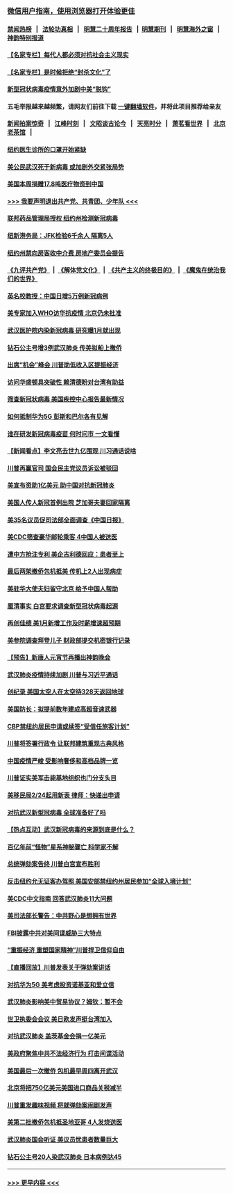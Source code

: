 ### [微信用户指南，使用浏览器打开体验更佳](https://github.com/gfw-breaker/banned-news1/blob/master/indexes/wechat-guide.md?t=0)
#### [禁闻热榜](热点新闻.md?t=0)  &nbsp;&nbsp;|&nbsp;&nbsp; [法轮功真相](https://github.com/gfw-breaker/truth/blob/master/README.md?t=0) &nbsp;&nbsp;|&nbsp;&nbsp; [明慧二十周年报告](https://github.com/gfw-breaker/mh-reports/blob/master/README.md?t=0) &nbsp;&nbsp;|&nbsp;&nbsp;[明慧期刊](https://github.com/gfw-breaker/mh-qikan) &nbsp;&nbsp;|&nbsp;&nbsp; [明慧海外之窗](https://github.com/gfw-breaker/mh-news/blob/master/README.md?t=0) &nbsp;&nbsp;|&nbsp;&nbsp; [神韵特别报道](https://github.com/gfw-breaker/mh-news/blob/master/shenyun.md?t=0)
#### [【名家专栏】每代人都必须对抗社会主义现实](../pages/nsc412/n11831412.md?t=02091022) 
#### [【名家专栏】是时候拒绝“封杀文化”了](../pages/nsc412/n11814093.md?t=02091022) 
#### [新型冠状病毒疫情意外加剧中美“脱钩”](../pages/nsc412/n11854475.md?t=02091022) 
#### 五毛举报越来越频繁，请网友们前往下载 [一键翻墙软件](https://github.com/gfw-breaker/ssr-accounts)，并将此项目推荐给亲友
#### [新闻拍案惊奇](https://github.com/gfw-breaker/banned-news1/blob/master/pages/link4.md) &nbsp;&nbsp;|&nbsp;&nbsp; [江峰时刻](https://github.com/gfw-breaker/banned-news1/blob/master/pages/link4.md) &nbsp;&nbsp;|&nbsp;&nbsp; [文昭谈古论今](https://github.com/gfw-breaker/banned-news1/blob/master/pages/link4.md) &nbsp;&nbsp;|&nbsp;&nbsp; [天亮时分](https://github.com/gfw-breaker/banned-news1/blob/master/pages/link4.md) &nbsp;&nbsp;|&nbsp;&nbsp; [萧茗看世界](https://github.com/gfw-breaker/banned-news1/blob/master/pages/link4.md) &nbsp;&nbsp;|&nbsp;&nbsp; [北京老茶馆](https://github.com/gfw-breaker/banned-news1/blob/master/pages/link4.md) &nbsp;&nbsp;|&nbsp;&nbsp; 
#### [纽约医生诊所的口罩开始紧缺](../pages/nsc412/n11853364.md?t=02091022) 
#### [美公民武汉死于新病毒 或加剧外交紧张局势](../pages/nsc412/n11854331.md?t=02091022) 
#### [美国本周捐赠17.8吨医疗物资到中国](../pages/nsc412/n11854269.md?t=02091022) 
#### [>>> 我要声明退出共产党、共青团、少年队 <<<](https://github.com/begood0513/goodnews/blob/master/quit/letter.md) 
#### [联邦药品管理局授权  纽约州检测新冠病毒](../pages/nsc412/n11853371.md?t=02091022) 
#### [纽新港务局：JFK检验6千余人  隔离5人](../pages/nsc412/n11853366.md?t=02091022) 
#### [纽约州禁向房客收中介费  房地产委员会提告](../pages/nsc412/n11853360.md?t=02091022) 
#### [《九评共产党》](https://github.com/begood0513/9ping.md/blob/master/README.md) &nbsp;|&nbsp; [《解体党文化》](../../../../jtdwh.md/blob/master/README.md)  &nbsp;|&nbsp; [《共产主义的终极目的》](../../../../gczydzjmd.md/blob/master/README.md) &nbsp;|&nbsp; [《魔鬼在统治我们的世界》](../../../../mgztzwmdsj.md/blob/master/README.md) 
#### [英名校教授：中国日增5万例新冠病例](../pages/nsc412/n11854174.md?t=02091022) 
#### [美专家加入WHO访华抗疫情 北京仍未批准](../pages/nsc412/n11854043.md?t=02091022) 
#### [武汉医护院内染新冠病毒 研究曝1月就出现](../pages/nsc412/n11852928.md?t=02091022) 
#### [钻石公主号增3例武汉肺炎 传美拟船上撤侨](../pages/nsc412/n11853240.md?t=02091022) 
#### [出席“机会”峰会 川普助低收入区提振经济](../pages/nsc412/n11853232.md?t=02091022) 
#### [访问华盛顿具突破性 赖清德盼对台湾有助益](../pages/nsc412/n11853129.md?t=02091022) 
#### [筛查新冠状病毒 美国疾控中心报告最新情况](../pages/nsc412/n11853070.md?t=02091022) 
#### [如何抵制华为5G 彭斯和巴尔各有见解](../pages/nsc412/n11852535.md?t=02091022) 
#### [谁在研发新冠病毒疫苗 何时问市 一文看懂](../pages/nsc412/n11852840.md?t=02091022) 
#### [【新闻看点】李文亮去世九亿围观 川习通话说啥](../pages/nsc412/n11852360.md?t=02091022) 
#### [川普再赢官司 国会民主党议员诉讼被驳回](../pages/nsc412/n11852287.md?t=02091022) 
#### [美宣布资助1亿美元 助中国对抗新冠肺炎](../pages/nsc412/n11852531.md?t=02091022) 
#### [美国人传人新冠首例出院 芝加哥夫妻回家隔离](../pages/nsc412/n11852452.md?t=02091022) 
#### [美35名议员促司法部全面调查《中国日报》](../pages/nsc412/n11852435.md?t=02091022) 
#### [美CDC筛查豪华邮轮乘客 4中国人被送医](../pages/nsc412/n11852085.md?t=02091022) 
#### [遭中方抢注专利 美企吉利德回应：患者至上](../pages/nsc412/n11852037.md?t=02091022) 
#### [最后两架撤侨包机抵美 传机上2人出现病症](../pages/nsc412/n11852173.md?t=02091022) 
#### [美驻华大使夫妇留守北京 给予中国人帮助](../pages/nsc412/n11852165.md?t=02091022) 
#### [厘清事实 白宫要求调查新型冠状病毒起源](../pages/nsc412/n11852106.md?t=02091022) 
#### [再创佳绩 美1月新增工作及时薪增速超预期](../pages/nsc412/n11852174.md?t=02091022) 
#### [美参院调查拜登儿子 财政部提交机密银行记录](../pages/nsc412/n11851808.md?t=02091022) 
#### [【预告】新唐人元宵节再播出神韵晚会](../pages/nsc412/n11843192.md?t=02091022) 
#### [武汉肺炎疫情持续加剧 川普与习近平通话](../pages/nsc412/n11851613.md?t=02091022) 
#### [创纪录 美国太空人在太空待328天返回地球](../pages/nsc412/n11851266.md?t=02091022) 
#### [美国防长：拟提前数年建成高超音速武器](../pages/nsc412/n11850959.md?t=02091022) 
#### [CBP禁纽约居民申请或续签“受信任旅客计划”](../pages/nsc412/n11850857.md?t=02091022) 
#### [川普将签署行政令 让联邦建筑重现古典风格](../pages/nsc412/n11850654.md?t=02091022) 
#### [中国疫情严峻 受影响奢侈和高档品牌一览](../pages/nsc412/n11850319.md?t=02091022) 
#### [川普证实美军击毙基地组织也门分支头目](../pages/nsc412/n11850383.md?t=02091022) 
#### [美移民局2/24起用新表 律师：快递出申请](../pages/nsc412/n11848220.md?t=02091022) 
#### [对抗武汉新型冠病毒 全球准备好了吗](../pages/nsc412/n11850142.md?t=02091022) 
#### [【热点互动】武汉新冠病毒的来源到底是什么？](../pages/nsc412/n11849749.md?t=02091022) 
#### [百亿年前“怪物”星系神秘骤亡 科学家不解](../pages/nsc412/n11849863.md?t=02091022) 
#### [总统弹劾案告终 川普白宫宣布胜利](../pages/nsc412/n11849985.md?t=02091022) 
#### [反击纽约允无证客办驾照  美国安部禁纽约州居民参加“全球入境计划”](../pages/nsc412/n11849828.md?t=02091022) 
#### [美CDC中文指南 回答武汉肺炎11大问题](../pages/nsc412/n11849703.md?t=02091022) 
#### [美司法部长警告：中共野心是想拥有世界](../pages/nsc412/n11849769.md?t=02091022) 
#### [FBI披露中共对美间谍威胁三大特点](../pages/nsc412/n11849700.md?t=02091022) 
#### [“重振经济 重塑国家精神”川普捍卫信仰自由](../pages/nsc412/n11849641.md?t=02091022) 
#### [【直播回放】川普发表关于弹劾案讲话](../pages/nsc412/n11849472.md?t=02091022) 
#### [对抗华为5G 美考虑投资诺基亚和爱立信](../pages/nsc412/n11849510.md?t=02091022) 
#### [武汉肺炎影响美中贸易协议？姆钦：暂不会](../pages/nsc412/n11849497.md?t=02091022) 
#### [世卫执委会会议 美日欧发声挺台湾加入](../pages/nsc412/n11849433.md?t=02091022) 
#### [对抗武汉肺炎 盖茨基金会捐一亿美元](../pages/nsc412/n11848953.md?t=02091022) 
#### [美政府聚焦中共不法经济行为 打击间谍活动](../pages/nsc412/n11849322.md?t=02091022) 
#### [美国最后一次撤侨 包机最早周四离开武汉](../pages/nsc412/n11849395.md?t=02091022) 
#### [北京将把750亿美元美国进口商品关税减半](../pages/nsc412/n11848896.md?t=02091022) 
#### [川普重发趣味视频 将就弹劾案闹剧发声](../pages/nsc412/n11848715.md?t=02091022) 
#### [美第二批撤侨包机抵圣地亚哥 4人发烧送医](../pages/nsc412/n11847923.md?t=02091022) 
#### [武汉肺炎国会听证 美议员忧患者数量巨大](../pages/nsc412/n11844851.md?t=02091022) 
#### [钻石公主号20人染武汉肺炎 日本病例达45](../pages/nsc412/n11847823.md?t=02091022) 

----
#### [ >>> 更早内容 <<< ](../indexes/nsc412-earlier.md)
